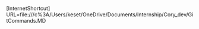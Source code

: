 [InternetShortcut]
URL=file:///c%3A/Users/keset/OneDrive/Documents/Internship/Cory_dev/GitCommands.MD
